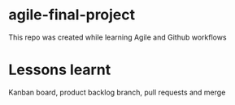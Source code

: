 # agile-final-project

This repo was created while learning Agile and Github workflows

Lessons learnt
==============
Kanban board, product backlog
branch, pull requests and merge
